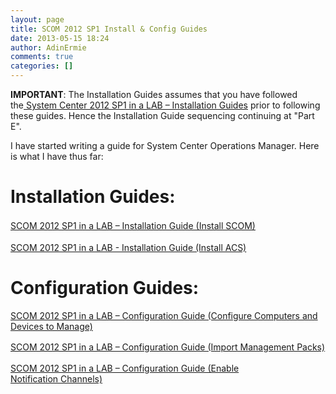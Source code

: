 ```yaml
---
layout: page
title: SCOM 2012 SP1 Install & Config Guides
date: 2013-05-15 18:24
author: AdinErmie
comments: true
categories: []
---
```

<strong>IMPORTANT</strong>: The Installation Guides assumes that you have followed the<a title="System Center 2012 SP1 in a LAB – Installation Guides" href="http://adinermie.com/lab-environment/system-center-2012-sp1-in-a-lab-installation-guides/"> System Center 2012 SP1 in a LAB – Installation Guides</a> prior to following these guides. Hence the Installation Guide sequencing continuing at "Part E".

I have started writing a guide for System Center Operations Manager. Here is what I have thus far:
<h1>Installation Guides:</h1>
<a title="SCOM 2012 SP1 in a LAB – Installation Guide (Install SCOM)" href="http://adinermie.com/scom-2012-sp1-in-a-lab-installation-guide-install-scom/" target="_blank"><span style="font-style: inherit; line-height: 1.625;">SCOM 2012 SP1 in a LAB – Installation Guide (Install SCOM)</span></a>

<a title="SCOM 2012 SP1 in a LAB – Installation Guide (Install ACS)" href="http://adinermie.com/scom-2012-sp1-in-a-lab-installation-guide-install-acs/" target="_blank">SCOM 2012 SP1 in a LAB - Installation Guide (Install ACS)</a>
<h1></h1>
<h1>Configuration Guides:</h1>
<a title="SCOM 2012 SP1 in a LAB – Configuration Guide (Configure Computers and Devices to Manage)" href="http://adinermie.com/scom-2012-sp1-in-a-lab-configuration-guide-configure-computers-and-devices-to-manage/" target="_blank">SCOM 2012 SP1 in a LAB – Configuration Guide (Configure Computers and Devices to Manage)</a>

<a title="SCOM 2012 SP1 in a LAB – Configuration Guide (Import Management Packs)" href="http://adinermie.com/scom-2012-sp1-in-a-lab-configuration-guide-import-management-packs/" target="_blank"><span style="font-style: inherit; line-height: 1.625;">SCOM 2012 SP1 in a LAB – Configuration Guide (Import Management Packs)</span></a>

<a title="SCOM 2012 SP1 in a LAB – Configuration Guide (Enable Notification Channels)" href="http://adinermie.com/scom-2012-sp1-in-a-lab-configuration-guide-enable-notification-channels/" target="_blank">SCOM 2012 SP1 in a LAB – Configuration Guide (Enable Notification Channels)</a>
